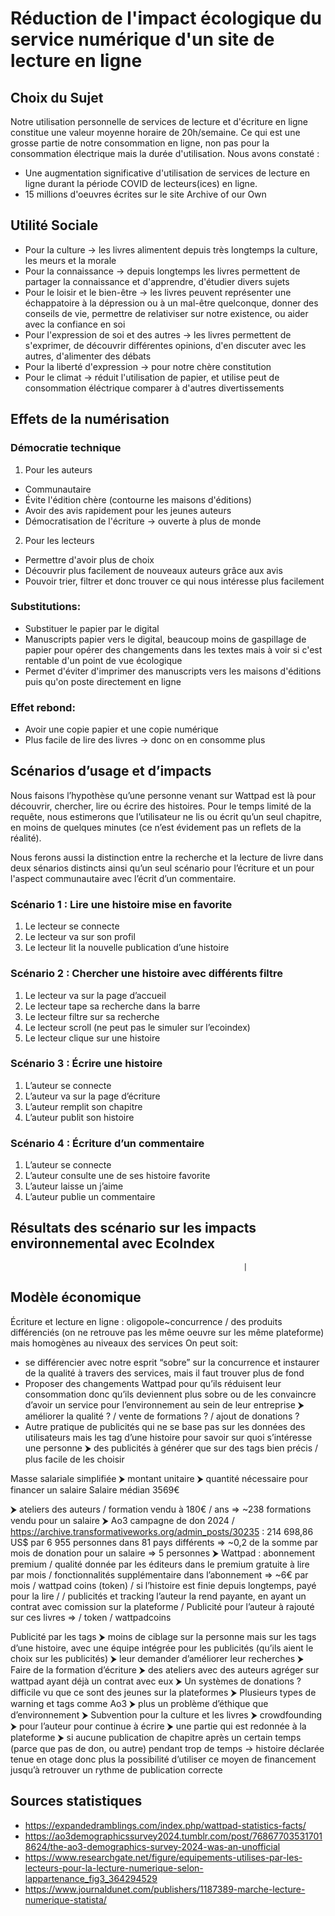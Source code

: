 # Réduction de l'impact écologique du service numérique d'un site de lecture en ligne

## Choix du Sujet
Notre utilisation personnelle de services de lecture et d'écriture en ligne constitue une valeur moyenne horaire de 20h/semaine. Ce qui est une grosse partie de notre consommation en ligne, non pas pour la consommation électrique mais la durée d'utilisation. Nous avons constaté :
- Une augmentation significative d'utilisation de services de lecture en ligne durant la période COVID de lecteurs(ices) en ligne.
- 15 millions d'oeuvres écrites sur le site Archive of our Own


## Utilité Sociale
- Pour la culture -> les livres alimentent depuis très longtemps la culture, les meurs et la morale
- Pour la connaissance -> depuis longtemps les livres permettent de partager la connaissance et d'apprendre, d'étudier divers sujets
- Pour le loisir et le bien-être -> les livres peuvent représenter une échappatoire à la dépression ou à un mal-être quelconque, donner des conseils de vie, permettre de relativiser sur notre existence, ou aider avec la confiance en soi
- Pour l'expression de soi et des autres -> les livres permettent de s'exprimer, de découvrir différentes opinions, d'en discuter avec les autres, d'alimenter des débats
- Pour la liberté d'expression -> pour notre chère constitution
- Pour le climat -> réduit l'utilisation de papier, et utilise peut de consommation éléctrique comparer à d'autres divertissements

## Effets de la numérisation
### Démocratie technique
1. Pour les auteurs
- Communautaire
- Évite l'édition chère (contourne les maisons d'éditions)
- Avoir des avis rapidement pour les jeunes auteurs
- Démocratisation de l'écriture -> ouverte à plus de monde
2. Pour les lecteurs
- Permettre d'avoir plus de choix
- Découvrir plus facilement de nouveaux auteurs grâce aux avis
- Pouvoir trier, filtrer et donc trouver ce qui nous intéresse plus facilement

### Substitutions:
- Substituer le papier par le digital
- Manuscripts papier vers le digital, beaucoup moins de gaspillage de papier pour opérer des changements dans les textes mais à voir si c'est rentable d'un point de vue écologique
- Permet d'éviter d'imprimer des manuscripts vers les maisons d'éditions puis qu'on poste directement en ligne

### Effet rebond:
- Avoir une copie papier et une copie numérique
- Plus facile de lire des livres -> donc on en consomme plus

## Scénarios d’usage et d’impacts

Nous faisons l’hypothèse qu’une personne venant sur Wattpad est là pour découvrir, chercher, lire ou écrire des histoires. Pour le temps limité de la requête, nous estimerons que l’utilisateur ne lis ou écrit qu’un seul chapitre, en moins de quelques minutes (ce n’est évidement pas un reflets de la réalité).

Nous ferons aussi la distinction entre la recherche et la lecture de livre dans deux sénarios distincts ainsi qu’un seul scénario pour l’écriture et un pour l'aspect communautaire avec l’écrit d’un commentaire.

### Scénario 1 : Lire une histoire mise en favorite
1. Le lecteur se connecte
2. Le lecteur va sur son profil
3. Le lecteur lit la nouvelle publication d’une histoire
### Scénario 2 : Chercher une histoire avec différents filtre
1. Le lecteur va sur la page d’accueil
2. Le lecteur tape sa recherche dans la barre
3. Le lecteur filtre sur sa recherche
4. Le lecteur scroll (ne peut pas le simuler sur l’ecoindex)
5. Le lecteur clique sur une histoire
### Scénario 3 : Écrire une histoire
1. L’auteur se connecte
2. L’auteur va sur la page d’écriture
3. L’auteur remplit son chapitre
4. L’auteur publit son histoire
### Scénario 4 : Écriture d’un commentaire
1. L’auteur se connecte
2. L’auteur consulte une de ses histoire favorite
3. L’auteur laisse un j’aime
4. L’auteur publie un commentaire

## Résultats des scénario sur les impacts environnemental avec EcoIndex

                                                        |



## Modèle économique
Écriture et lecture en ligne : oligopole~concurrence / des produits différenciés  (on ne retrouve pas les même oeuvre sur les même plateforme) mais homogènes au niveaux des services
On peut soit:
- se différencier avec notre esprit “sobre” sur la concurrence et instaurer de la qualité à travers des services, mais il faut trouver plus de fond
- Proposer des changements Wattpad pour qu’ils réduisent leur consommation donc qu’ils deviennent plus sobre ou de les convaincre d’avoir un service pour l’environnement au sein de leur entreprise ⮞ améliorer la qualité ? / vente de formations ? / ajout de donations ?
- Autre pratique de publicités qui ne se base pas sur les données des utilisateurs mais les tag d’une histoire pour savoir sur quoi s’intéresse une personne ⮞ des publicités à générer que sur des tags bien précis / plus facile de les choisir

Masse salariale simplifiée ⮞ montant unitaire ⮞ quantité nécessaire pour financer un salaire
Salaire médian 3569€

⮞ ateliers des auteurs / formation vendu à 180€ / ans ⇒  ~238 formations vendu pour un salaire
⮞ Ao3 campagne de don 2024 / https://archive.transformativeworks.org/admin_posts/30235 : 214 698,86 US$ par 6 955 personnes dans 81 pays différents ⇒ ~0,2 de la somme par mois de donation pour un salaire ⇒ 5 personnes
⮞ Wattpad : 
	abonnement premium / qualité donnée par les éditeurs dans le premium gratuite à lire par mois / fonctionnalités supplémentaire dans l’abonnement ⇒ ~6€ par mois 
	/ wattpad coins (token)  / si l’histoire est finie depuis longtemps, payé pour la lire / 
    / publicités et tracking l’auteur la rend payante, en ayant un contrat avec comission sur la plateforme
    / Publicité pour l’auteur à rajouté sur ces livres ⇒ 
    / token / wattpadcoins

Publicité par les tags ⮞ moins de ciblage sur la personne mais sur les tags d’une histoire, avec une équipe intégrée pour les publicités (qu’ils aient le choix sur les publicités)
⮞ leur demander d’améliorer leur recherches
⮞ Faire de la formation d’écriture ⮞ des ateliers avec des auteurs agréger sur wattpad ayant déjà un contrat avec eux
⮞ Un systèmes de donations ? difficile vu que ce sont des jeunes sur la plateformes
⮞ Plusieurs types de warning et tags comme Ao3 ⮞ plus un problème d’éthique que d’environnement
⮞ Subvention pour la culture et les livres
⮞ crowdfounding ⮞ pour l’auteur pour continue à écrire ⮞ une partie qui est redonnée à la plateforme ⮞ si aucune publication de chapitre après un certain temps (parce que pas de don, ou autre) pendant trop de temps → histoire déclarée tenue en otage donc plus la possibilité d’utiliser ce moyen de financement jusqu’à retrouver un rythme de publication correcte
  
## Sources statistiques
- https://expandedramblings.com/index.php/wattpad-statistics-facts/
- https://ao3demographicssurvey2024.tumblr.com/post/768677035317018624/the-ao3-demographics-survey-2024-was-an-unofficial
- https://www.researchgate.net/figure/equipements-utilises-par-les-lecteurs-pour-la-lecture-numerique-selon-lappartenance_fig3_364294529
- https://www.journaldunet.com/publishers/1187389-marche-lecture-numerique-statista/
